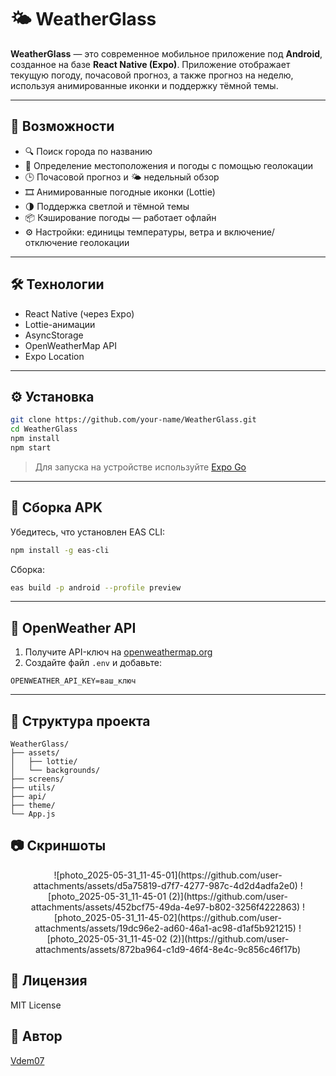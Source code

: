 # 🌤️ WeatherGlass

**WeatherGlass** — это современное мобильное приложение под **Android**, созданное на базе **React Native (Expo)**. Приложение отображает текущую погоду, почасовой прогноз, а также прогноз на неделю, используя анимированные иконки и поддержку тёмной темы.

---

## 🚀 Возможности

- 🔍 Поиск города по названию
- 📍 Определение местоположения и погоды с помощью геолокации
- 🕒 Почасовой прогноз и 🌤️ недельный обзор
- 🎞️ Анимированные погодные иконки (Lottie)
- 🌗 Поддержка светлой и тёмной темы
- 📦 Кэширование погоды — работает офлайн
- ⚙️ Настройки: единицы температуры, ветра и включение/отключение геолокации

---

## 🛠️ Технологии

- React Native (через Expo)
- Lottie-анимации
- AsyncStorage
- OpenWeatherMap API
- Expo Location

---

## ⚙️ Установка

```bash
git clone https://github.com/your-name/WeatherGlass.git
cd WeatherGlass
npm install
npm start
```

> Для запуска на устройстве используйте [Expo Go](https://expo.dev/client)

---

## 📱 Сборка APK

Убедитесь, что установлен EAS CLI:

```bash
npm install -g eas-cli
```

Сборка:

```bash
eas build -p android --profile preview
```

---

## 🔑 OpenWeather API

1. Получите API-ключ на [openweathermap.org](https://openweathermap.org/api)
2. Создайте файл `.env` и добавьте:

```
OPENWEATHER_API_KEY=ваш_ключ
```

---

## 📂 Структура проекта

```
WeatherGlass/
├── assets/
│   ├── lottie/
│   └── backgrounds/
├── screens/
├── utils/
├── api/
├── theme/
└── App.js
```

## 📷 Скриншоты

<p align="center">
![photo_2025-05-31_11-45-01](https://github.com/user-attachments/assets/d5a75819-d7f7-4277-987c-4d2d4adfa2e0)
![photo_2025-05-31_11-45-01 (2)](https://github.com/user-attachments/assets/452bcf75-49da-4e97-b802-3256f4222863)
![photo_2025-05-31_11-45-02](https://github.com/user-attachments/assets/19dc96e2-ad60-46a1-ac98-d1af5b921215)
![photo_2025-05-31_11-45-02 (2)](https://github.com/user-attachments/assets/872ba964-c1d9-46f4-8e4c-9c856c46f17b)
</p>

## 📄 Лицензия

MIT License

## 👤 Автор

[Vdem07](https://github.com/Vdem07)
